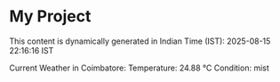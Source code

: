 # My Project

This content is dynamically generated in Indian Time (IST): 2025-08-15 22:16:16 IST


Current Weather in Coimbatore:
Temperature: 24.88 °C
Condition: mist
